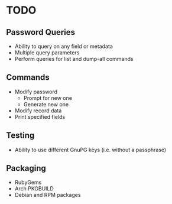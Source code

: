 # TODO

## Password Queries

* Ability to query on any field or metadata
* Multiple query parameters
* Perform queries for list and dump-all commands

## Commands

* Modify password
  - Prompt for new one
  - Generate new one
* Modify record data
* Print specified fields

## Testing

* Ability to use different GnuPG keys (i.e. without a passphrase)

## Packaging

* RubyGems
* Arch PKGBUILD
* Debian and RPM packages
